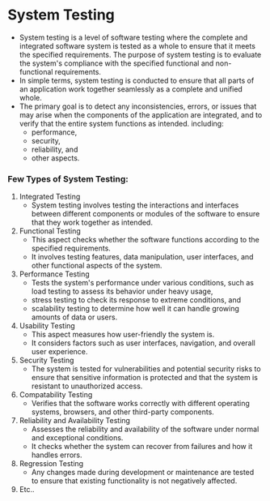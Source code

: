 # System Testing
* System testing is a level of software testing where the complete and integrated software system is tested as a whole to ensure that it meets the specified requirements. The purpose of system testing is to evaluate the system's compliance with the specified functional and non-functional requirements.
* In simple terms, system testing is conducted to ensure that all parts of an application work together seamlessly as a complete and unified whole.
* The primary goal is to detect any inconsistencies, errors, or issues that may arise when the components of the application are integrated, and to verify that the entire system functions as intended. including:
  * performance,
  * security,
  * reliability, and
  * other aspects.


### Few Types of System Testing:

1. Integrated Testing
   - System testing involves testing the interactions and interfaces between different components or modules of the software to ensure that they work together as intended.
2. Functional Testing
   - This aspect checks whether the software functions according to the specified requirements.
   - It involves testing features, data manipulation, user interfaces, and other functional aspects of the system.
3. Performance Testing
   - Tests the system's performance under various conditions, such as load testing to assess its behavior under heavy usage,
   - stress testing to check its response to extreme conditions, and
   - scalability testing to determine how well it can handle growing amounts of data or users.
4. Usability Testing
   - This aspect measures how user-friendly the system is.
   - It considers factors such as user interfaces, navigation, and overall user experience.
5. Security Testing
   - The system is tested for vulnerabilities and potential security risks to ensure that sensitive information is protected and that the system is resistant to unauthorized access. 
6. Compatability Testing
   - Verifies that the software works correctly with different operating systems, browsers, and other third-party components. 
7. Reliability and Availability Testing
   - Assesses the reliability and availability of the software under normal and exceptional conditions.
   - It checks whether the system can recover from failures and how it handles errors. 
8. Regression Testing
   - Any changes made during development or maintenance are tested to ensure that existing functionality is not negatively affected.  
9. Etc..


